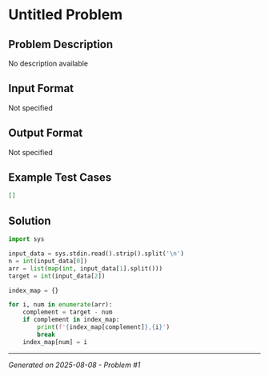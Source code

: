 # Untitled Problem

## Problem Description
No description available

## Input Format
Not specified

## Output Format
Not specified

## Example Test Cases
```json
[]
```

## Solution
```python
import sys

input_data = sys.stdin.read().strip().split('\n')
n = int(input_data[0])
arr = list(map(int, input_data[1].split()))
target = int(input_data[2])

index_map = {}

for i, num in enumerate(arr):
    complement = target - num
    if complement in index_map:
        print(f'{index_map[complement]},{i}')
        break
    index_map[num] = i
```

---
*Generated on 2025-08-08 - Problem #1*